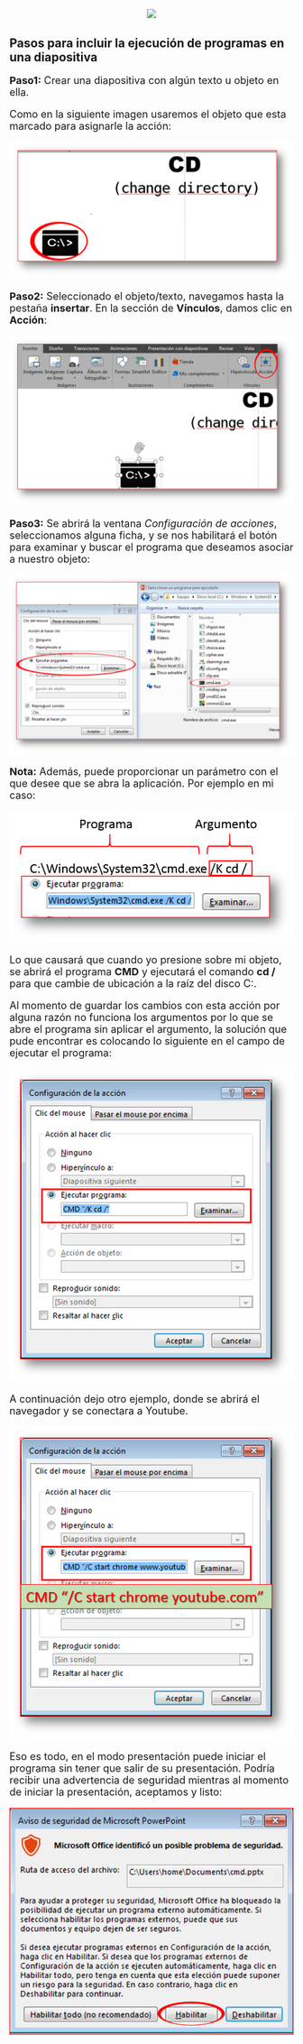 <p align="center">
	<img src="assets/img/logo_48.png" width="50">
</p>
	

## Pasos para incluir la ejecución de programas en una diapositiva


<font size=4>

**Paso1:** Crear una diapositiva con algún texto u objeto en ella.


Como en la siguiente imagen usaremos el objeto que esta marcado para asignarle la acción:

<p align="center">
	<img src="assets/img/paso1.png" alt="Paso1">
</p>

**Paso2:** Seleccionado el objeto/texto, navegamos hasta la pestaña **insertar**. En la sección de **Vínculos**, damos clic en **Acción**:


<p align="center">
	<img src="assets/img/paso2.png" alt="Paso2">
</p>


**Paso3:** Se abrirá la ventana *Configuración de acciones*, seleccionamos alguna ficha, y se nos habilitará el botón para examinar y buscar el programa que deseamos asociar a nuestro objeto:


<p align="center">
	<img src="assets/img/paso3.png" alt="Paso3">
</p>



**Nota:** Además, puede proporcionar un parámetro con el que desee que se abra la aplicación. Por ejemplo en mi caso:

<p align="center">
	<img src="assets/img/nota.png" alt="nota">
</p>


Lo que causará que cuando yo presione sobre mi objeto, se abrirá el programa **CMD** y ejecutará el comando **cd /** para que cambie de ubicación a la raíz del disco C:.

Al momento de guardar los cambios con esta acción por alguna razón no funciona los argumentos por lo que se abre el programa sin aplicar el argumento, la solución que pude encontrar es colocando lo siguiente en el campo de ejecutar el programa:

<p align="center">
	<img src="assets/img/argumentos.png" alt="argumentos" width="600">
</p>

A continuación dejo otro ejemplo, donde se abrirá el navegador y se conectara a Youtube.

<p align="center">
	<img src="assets/img/argumentos2.png" alt="argumentos" width="600">
</p>


Eso es todo, en el modo presentación puede iniciar el programa sin tener que salir de su presentación. Podría recibir una advertencia de seguridad mientras al momento de iniciar la presentación, aceptamos y listo:

<p align="center">
	<img src="assets/img/habilitar.png" alt="final">
</p>

</font>
